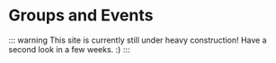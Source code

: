 
# Groups and Events

::: warning This site is currently still under heavy construction!
Have a second look in a few weeks. :)
:::
